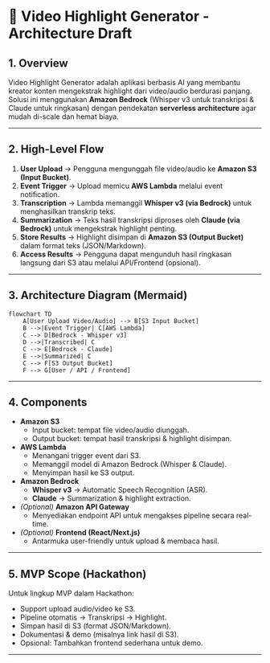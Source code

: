 # 🎥 Video Highlight Generator - Architecture Draft

## 1. Overview

Video Highlight Generator adalah aplikasi berbasis AI yang membantu kreator konten mengekstrak highlight dari video/audio berdurasi panjang.  
Solusi ini menggunakan **Amazon Bedrock** (Whisper v3 untuk transkripsi & Claude untuk ringkasan) dengan pendekatan **serverless architecture** agar mudah di-scale dan hemat biaya.

---

## 2. High-Level Flow

1. **User Upload** → Pengguna mengunggah file video/audio ke **Amazon S3 (Input Bucket)**.
2. **Event Trigger** → Upload memicu **AWS Lambda** melalui event notification.
3. **Transcription** → Lambda memanggil **Whisper v3 (via Bedrock)** untuk menghasilkan transkrip teks.
4. **Summarization** → Teks hasil transkripsi diproses oleh **Claude (via Bedrock)** untuk mengekstrak highlight penting.
5. **Store Results** → Highlight disimpan di **Amazon S3 (Output Bucket)** dalam format teks (JSON/Markdown).
6. **Access Results** → Pengguna dapat mengunduh hasil ringkasan langsung dari S3 atau melalui API/Frontend (opsional).

---

## 3. Architecture Diagram (Mermaid)

```mermaid
flowchart TD
    A[User Upload Video/Audio] --> B[S3 Input Bucket]
    B -->|Event Trigger| C[AWS Lambda]
    C --> D[Bedrock - Whisper v3]
    D -->|Transcribed| C
    C --> E[Bedrock - Claude]
    E -->|Summarized| C
    C --> F[S3 Output Bucket]
    F --> G[User / API / Frontend]
```

---

## 4. Components

- **Amazon S3**
  - Input bucket: tempat file video/audio diunggah.
  - Output bucket: tempat hasil transkripsi & highlight disimpan.
- **AWS Lambda**
  - Menangani trigger event dari S3.
  - Memanggil model di Amazon Bedrock (Whisper & Claude).
  - Menyimpan hasil ke S3 output.
- **Amazon Bedrock**
  - **Whisper v3** → Automatic Speech Recognition (ASR).
  - **Claude** → Summarization & highlight extraction.
- _(Optional)_ **Amazon API Gateway**
  - Menyediakan endpoint API untuk mengakses pipeline secara real-time.
- _(Optional)_ **Frontend (React/Next.js)**
  - Antarmuka user-friendly untuk upload & membaca hasil.

---

## 5. MVP Scope (Hackathon)

Untuk lingkup MVP dalam Hackathon:

- Support upload audio/video ke S3.
- Pipeline otomatis → Transkripsi → Highlight.
- Simpan hasil di S3 (format JSON/Markdown).
- Dokumentasi & demo (misalnya link hasil di S3).
- Opsional: Tambahkan frontend sederhana untuk demo.

---
